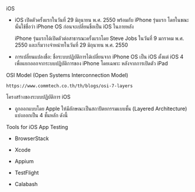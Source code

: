 iOS

- iOS เปิดตัวครั้งแรกในวันที่ 29 มิถุนายน พ.ศ. 2550 พร้อมกับ iPhone รุ่นแรก โดยในขณะนั้นใช้ชื่อว่า iPhone OS ก่อนจะเปลี่ยนชื่อเป็น iOS ในภายหลัง
  
  iPhone รุ่นแรกได้เปิดตัวต่อสาธารณะครั้งแรกโดย Steve Jobs ในวันที่ 9 มกราคม พ.ศ. 2550 และเริ่มวางจำหน่ายในวันที่ 29 มิถุนายน พ.ศ. 2550 

- การเปลี่ยนแปลงชื่อ: ชื่อระบบปฏิบัติการได้เปลี่ยนจาก iPhone OS เป็น iOS ตั้งแต่ iOS 4 เพื่อแยกออกจากระบบปฏิบัติการของ iPhone โดยเฉพาะ หลังจากการเปิดตัว iPad

OSI Model (Open Systems Interconnection Model) 
```
https://www.commtech.co.th/th/blogs/osi-7-layers
```

โครงสร้างของระบบปฏิบัติการ iOS 
- ถูกออกแบบโดย Apple ให้มีลักษณะเป็นสถาปัตยกรรมแบบชั้น (Layered Architecture) แบ่งออกเป็น 4 ชั้นหลัก ดังนี้

  
Tools for iOS App Testing

- BrowserStack
  
- Xcode
  
- Appium
  
- TestFlight
  
- Calabash
